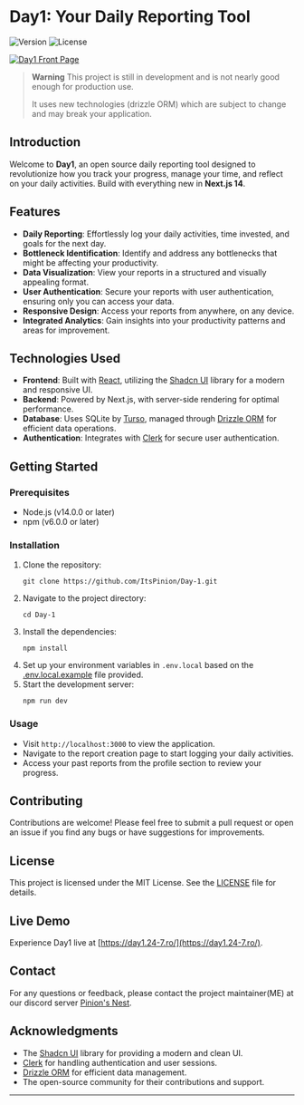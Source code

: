 # Day1: Your Daily Reporting Tool

![Version](https://img.shields.io/badge/version-1.0.0-purple.svg)
![License](https://img.shields.io/badge/license-MIT-green.svg)

[![Day1 Front Page](https://i.ibb.co/x8Dgt0X/644ad29d-bd30-4f3b-9021-f4d04b8dafc1.png)](https://day1.24-7.ro)

> **Warning** This project is still in development and is not nearly good enough for production use.
> 
> It uses new technologies (drizzle ORM) which are subject to change and may break your application.

## Introduction

Welcome to **Day1**, an open source daily reporting tool designed to revolutionize how you track your progress, manage your time, and reflect on your daily activities. Build with everything new in **Next.js 14**.

## Features

- **Daily Reporting**: Effortlessly log your daily activities, time invested, and goals for the next day.
- **Bottleneck Identification**: Identify and address any bottlenecks that might be affecting your productivity.
- **Data Visualization**: View your reports in a structured and visually appealing format.
- **User Authentication**: Secure your reports with user authentication, ensuring only you can access your data.
- **Responsive Design**: Access your reports from anywhere, on any device.
- **Integrated Analytics**: Gain insights into your productivity patterns and areas for improvement.

## Technologies Used

- **Frontend**: Built with [React](https://react.dev/), utilizing the [Shadcn UI](https://ui.shadcn.com/) library for a modern and responsive UI.
- **Backend**: Powered by Next.js, with server-side rendering for optimal performance.
- **Database**: Uses SQLite by [Turso](https://turso.tech/), managed through [Drizzle ORM](https://orm.drizzle.team/) for efficient data operations.
- **Authentication**: Integrates with [Clerk](https://clerk.com/) for secure user authentication.

## Getting Started

### Prerequisites

- Node.js (v14.0.0 or later)
- npm (v6.0.0 or later)

### Installation

1. Clone the repository:
   ```
   git clone https://github.com/ItsPinion/Day-1.git
   ```
2. Navigate to the project directory:
   ```
   cd Day-1
   ```
3. Install the dependencies:
   ```
   npm install
   ```
4. Set up your environment variables in `.env.local` based on the [.env.local.example](.env.local.example) file provided.
5. Start the development server:
   ```
   npm run dev
   ```

### Usage

- Visit `http://localhost:3000` to view the application.
- Navigate to the report creation page to start logging your daily activities.
- Access your past reports from the profile section to review your progress.

## Contributing

Contributions are welcome! Please feel free to submit a pull request or open an issue if you find any bugs or have suggestions for improvements.

## License

This project is licensed under the MIT License. See the [LICENSE](LICENSE) file for details.

## Live Demo

Experience Day1 live at [https://day1.24-7.ro/](https://day1.24-7.ro/).

## Contact

For any questions or feedback, please contact the project maintainer(ME) at our discord server [Pinion's Nest](https://discord.gg/XnzQUw3FPR).

## Acknowledgments

- The [Shadcn UI](https://ui.shadcn.com/) library for providing a modern and clean UI.
- [Clerk](https://clerk.com/) for handling authentication and user sessions.
- [Drizzle ORM](https://orm.drizzle.team/) for efficient data management.
- The open-source community for their contributions and support.

---
